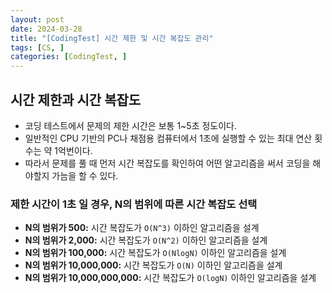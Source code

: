 ```yaml
---
layout: post
date: 2024-03-28
title: "[CodingTest] 시간 제한 및 시간 복잡도 관리"
tags: [CS, ]
categories: [CodingTest, ]
---
```



## 시간 제한과 시간 복잡도

- 코딩 테스트에서 문제의 제한 시간은 보통 1~5초 정도이다.
- 일반적인 CPU 기반의 PC나 채점용 컴퓨터에서 1초에 실행할 수 있는 최대 연산 횟수는 약 1억번이다.
- 따라서 문제를 풀 때 먼저 시간 복잡도를 확인하여 어떤 알고리즘을 써서 코딩을 해야할지 가늠을 할 수 있다.


### 제한 시간이 1초 일 경우, N의 범위에 따른 시간 복잡도 선택

- **N의 범위가 500:** 시간 복잡도가 `O(N^3)` 이하인 알고리즘을 설계
- **N의 범위가 2,000:** 시간 복잡도가 `O(N^2)` 이하인 알고리즘을 설계
- **N의 범위가 100,000:** 시간 복잡도가 `O(NlogN)` 이하인 알고리즘을 설계
- **N의 범위가 10,000,000:** 시간 복잡도가 `O(N)` 이하인 알고리즘을 설계
- **N의 범위가 10,000,000,000:** 시간 복잡도가 `O(logN)` 이하인 알고리즘을 설계
